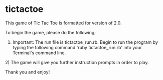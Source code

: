 tictactoe
=========
This game of Tic Tac Toe is formatted for version of 2.0.

To begin the game, please do the following;

1)  Important: The run file is tictactoe_run.rb.  Begin to run the program by typing the following command 'ruby tictactoe_run.rb' into your Terminal's command line.
</n>
2)  The game will give you further instruction prompts in order to play.

Thank you and enjoy!
